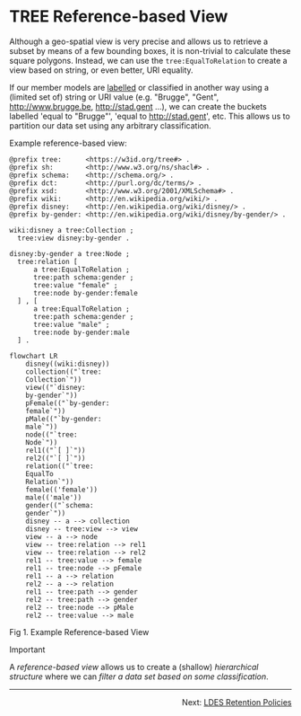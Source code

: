 # TREE Reference-based View
Although a geo-spatial view is very precise and allows us to retrieve a subset by means of a few bounding boxes, it is non-trivial to calculate these square polygons. Instead, we can use the `tree:EqualToRelation` to create a view based on string, or even better, URI equality.

If our member models are [labelled](https://www.w3.org/TR/rdf-schema/#ch_label) or classified in another way using a (limited set of) string or URI value (e.g. "Brugge", "Gent", http://www.brugge.be, http://stad.gent ...), we can create the buckets labelled 'equal to "Brugge"', 'equal to http://stad.gent', etc. This allows us to partition our data set using any arbitrary classification.

Example reference-based view:
```
@prefix tree:      <https://w3id.org/tree#> .
@prefix sh:        <http://www.w3.org/ns/shacl#> .
@prefix schema:    <http://schema.org/> .
@prefix dct:       <http://purl.org/dc/terms/> .
@prefix xsd:       <http://www.w3.org/2001/XMLSchema#> .
@prefix wiki:      <http://en.wikipedia.org/wiki/> .
@prefix disney:    <http://en.wikipedia.org/wiki/disney/> .
@prefix by-gender: <http://en.wikipedia.org/wiki/disney/by-gender/> .

wiki:disney a tree:Collection ;
  tree:view disney:by-gender .

disney:by-gender a tree:Node ;
  tree:relation [ 
      a tree:EqualToRelation ; 
      tree:path schema:gender ; 
      tree:value "female" ; 
      tree:node by-gender:female 
  ] , [ 
      a tree:EqualToRelation ; 
      tree:path schema:gender ; 
      tree:value "male" ; 
      tree:node by-gender:male 
  ] .
```

```mermaid
flowchart LR
    disney((wiki:disney))
    collection(("`tree:
    Collection`"))
    view(("`disney:
    by-gender`"))
    pFemale(("`by-gender:
    female`"))
    pMale(("`by-gender:
    male`"))
    node(("`tree:
    Node`"))
    rel1(("`[ ]`"))
    rel2(("`[ ]`"))
    relation(("`tree:
    EqualTo
    Relation`"))
    female(('female'))
    male(('male'))
    gender(("`schema:
    gender`"))
    disney -- a --> collection
    disney -- tree:view --> view
    view -- a --> node
    view -- tree:relation --> rel1
    view -- tree:relation --> rel2
    rel1 -- tree:value --> female
    rel1 -- tree:node --> pFemale
    rel1 -- a --> relation
    rel2 -- a --> relation
    rel1 -- tree:path --> gender
    rel2 -- tree:path --> gender
    rel2 -- tree:node --> pMale
    rel2 -- tree:value --> male
```
Fig 1. Example Reference-based View

> [!IMPORTANT]
> A _reference-based view_ allows us to create a (shallow) _hierarchical structure_ where we can _filter a data set based on some classification_.

---
<p align="right">Next: <a href="K-retention-policies.md">LDES Retention Policies</a></p>
